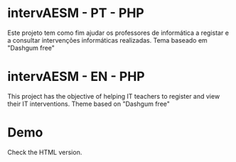 ﻿# intervAESM - PT - PHP

Este projeto tem como fim ajudar os professores de informática a registar e a consultar intervenções informáticas realizadas.
Tema baseado em "Dashgum free"


# intervAESM - EN - PHP

This project has the objective of helping IT teachers to register and view their IT interventions.
Theme based on "Dashgum free"

# Demo

Check the HTML version.